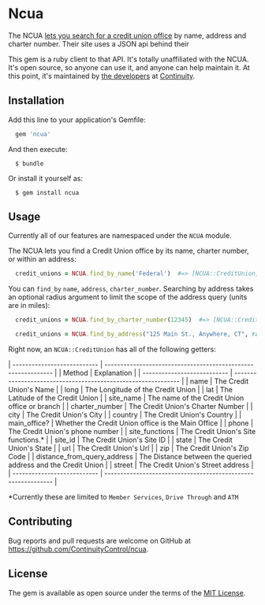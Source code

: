 # Ncua

The NCUA [lets you search for a credit union office](http://www.ncua.gov/NCUAMapping/Pages/NCUAGOVMapping.aspx) by name, address and charter number. Their site uses a JSON api behind their

This gem is a ruby client to that API. It's totally unaffiliated with the NCUA.
It's open source, so anyone can use it, and anyone can help maintain it. At
this point, it's maintained by [the
developers](http://engineering.continuity.net/) at
[Continuity](http://continuity.net).

## Installation

Add this line to your application's Gemfile:

```ruby
  gem 'ncua'
```

And then execute:
```
  $ bundle
```
Or install it yourself as:
```
  $ gem install ncua
```
## Usage

Currently all of our features are namespaced under the `NCUA` module.

The NCUA lets you find a Credit Union office by its name, charter number, or within an address:

```ruby
  credit_unions = NCUA.find_by_name('Federal')  #=> [NCUA::CreditUnion, ... ]
```

You can `find_by` `name`, `address`, `charter_number`. Searching by address takes an optional radius argument to limit the scope of the address query (units are in miles):
```ruby
  credit_unions = NCUA.find_by_charter_number(12345)  #=> [NCUA::CreditUnion, ... ]

  credit_unions = NCUA.find_by_address("125 Main St., Anywhere, CT", radius: 50)  #=> [NCUA::CreditUnion, ... ]
```

Right now, an `NCUA::CreditUnion` has all of the following getters:

 | --------------------------- | ------------------------------------------------------------- |
 | Method                      | Explanation                                                   |
 | --------------------------- | ------------------------------------------------------------- |
 | name                        | The Credit Union's Name                                       |
 | long                        | The Longitude of the Credit Union                             |
 | lat                         | The Latitude of the Credit Union                              |
 | site_name                   | The name of the Credit Union office or branch                 |
 | charter_number              | The Credit Union's Charter Number                             |
 | city                        | The Credit Union's City                                       |
 | country                     | The Credit Union's Country                                    |
 | main_office?                | Whether the Credit Union office is the Main Office            |
 | phone                       | The Credit Union's phone number                               |
 | site_functions              | The Credit Union's Site functions.\*                          |
 | site_id                     | The Credit Union's Site ID                                    |
 | state                       | The Credit Union's State                                      |
 | url                         | The Credit Union's Url                                        |
 | zip                         | The Credit Union's Zip Code                                   |
 | distance_from_query_address | The Distance between the queried address and the Credit Union |
 | street                      | The Credit Union's Street address                             |
 | --------------------------- | ------------------------------------------------------------- |

\*Currently these are limited to `Member Services`, `Drive Through` and `ATM`

## Contributing

Bug reports and pull requests are welcome on GitHub at https://github.com/ContinuityControl/ncua.

## License

The gem is available as open source under the terms of the [MIT License](http://opensource.org/licenses/MIT).
